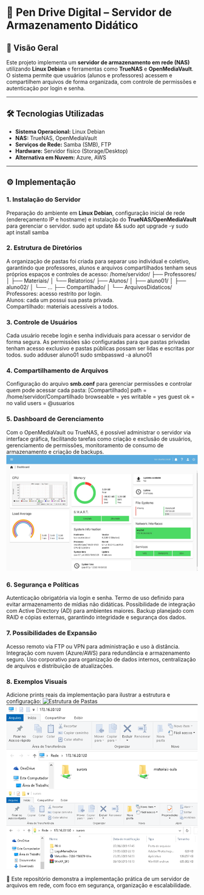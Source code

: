 # 📂 Pen Drive Digital – Servidor de Armazenamento Didático
## 📖 Visão Geral
Este projeto implementa um **servidor de armazenamento em rede (NAS)** utilizando **Linux Debian** e ferramentas como **TrueNAS** e **OpenMediaVault**. O sistema permite que usuários (alunos e professores) acessem e compartilhem arquivos de forma organizada, com controle de permissões e autenticação por login e senha.

--- 
## 🛠️ Tecnologias Utilizadas
- **Sistema Operacional:** Linux Debian
- **NAS:** TrueNAS, OpenMediaVault
- **Serviços de Rede:** Samba (SMB), FTP
- **Hardware:** Servidor físico (Storage/Desktop)
- **Alternativa em Nuvem:** Azure, AWS

--- 
## ⚙️ Implementação

### 1. Instalação do Servidor
Preparação do ambiente em **Linux Debian**, configuração inicial de rede (endereçamento IP e hostname) e instalação do **TrueNAS/OpenMediaVault** para gerenciar o servidor.
sudo apt update && sudo apt upgrade -y
sudo apt install samba

### 2. Estrutura de Diretórios
A organização de pastas foi criada para separar uso individual e coletivo, garantindo que professores, alunos e arquivos compartilhados tenham seus próprios espaços e controles de acesso:
/home/servidor/
 ├── Professores/
 │    ├── Materiais/
 │    └── Relatorios/
 ├── Alunos/
 │    ├── aluno01/
 │    ├── aluno02/
 │    └── ...
 ├── Compartilhado/
 │    └── ArquivosDidaticos/
Professores: acesso restrito por login.  
Alunos: cada um possui sua pasta privada.  
Compartilhado: materiais acessíveis a todos.

### 3. Controle de Usuários
Cada usuário recebe login e senha individuais para acessar o servidor de forma segura. As permissões são configuradas para que pastas privadas tenham acesso exclusivo e pastas públicas possam ser lidas e escritas por todos.
sudo adduser aluno01
sudo smbpasswd -a aluno01

### 4. Compartilhamento de Arquivos
Configuração do arquivo **smb.conf** para gerenciar permissões e controlar quem pode acessar cada pasta:
[Compartilhado]
   path = /home/servidor/Compartilhado
   browseable = yes
   writable = yes
   guest ok = no
   valid users = @usuarios

### 5. Dashboard de Gerenciamento
Com o OpenMediaVault ou TrueNAS, é possível administrar o servidor via interface gráfica, facilitando tarefas como criação e exclusão de usuários, gerenciamento de permissões, monitoramento de consumo de armazenamento e criação de backups.
![Dashboard do Servidor](DashBord.jpg)

### 6. Segurança e Políticas
Autenticação obrigatória via login e senha. Termo de uso definido para evitar armazenamento de mídias não didáticas. Possibilidade de integração com Active Directory (AD) para ambientes maiores. Backup planejado com RAID e cópias externas, garantindo integridade e segurança dos dados.

### 7. Possibilidades de Expansão
Acesso remoto via FTP ou VPN para administração e uso à distância. Integração com nuvem (Azure/AWS) para redundância e armazenamento seguro. Uso corporativo para organização de dados internos, centralização de arquivos e distribuição de atualizações.

### 8. Exemplos Visuais
Adicione prints reais da implementação para ilustrar a estrutura e configuração:
![Estrutura de Pastas](Esquema_de_Pastas.jpg)
![Configuração Samba](Print_SAMBA.png)
![Compartilhamento de Arquivos](compartilhamento.png)


📌 Este repositório demonstra a implementação prática de um servidor de arquivos em rede, com foco em segurança, organização e escalabilidade.
